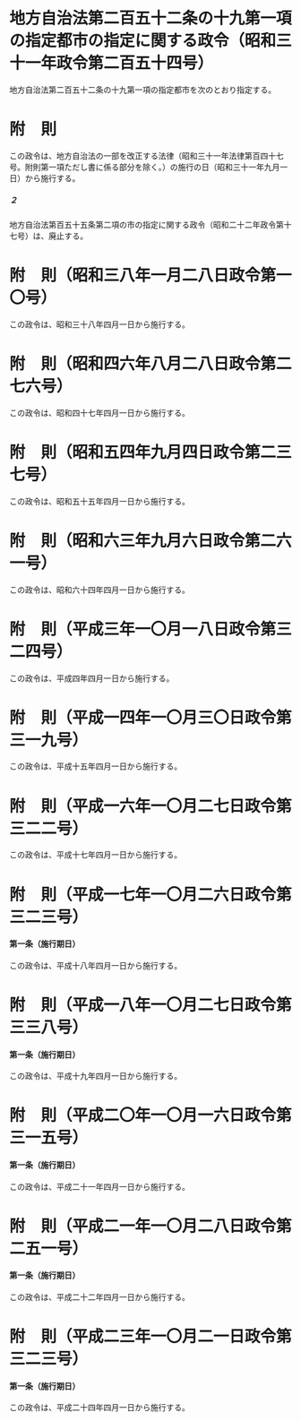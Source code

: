 # 地方自治法第二百五十二条の十九第一項の指定都市の指定に関する政令（昭和三十一年政令第二百五十四号）
地方自治法第二百五十二条の十九第一項の指定都市を次のとおり指定する。
# 附　則
この政令は、地方自治法の一部を改正する法律（昭和三十一年法律第百四十七号。附則第一項ただし書に係る部分を除く。）の施行の日（昭和三十一年九月一日）から施行する。
##### ２
地方自治法第百五十五条第二項の市の指定に関する政令（昭和二十二年政令第十七号）は、廃止する。
# 附　則（昭和三八年一月二八日政令第一〇号）
この政令は、昭和三十八年四月一日から施行する。
# 附　則（昭和四六年八月二八日政令第二七六号）
この政令は、昭和四十七年四月一日から施行する。
# 附　則（昭和五四年九月四日政令第二三七号）
この政令は、昭和五十五年四月一日から施行する。
# 附　則（昭和六三年九月六日政令第二六一号）
この政令は、昭和六十四年四月一日から施行する。
# 附　則（平成三年一〇月一八日政令第三二四号）
この政令は、平成四年四月一日から施行する。
# 附　則（平成一四年一〇月三〇日政令第三一九号）
この政令は、平成十五年四月一日から施行する。
# 附　則（平成一六年一〇月二七日政令第三二二号）
この政令は、平成十七年四月一日から施行する。
# 附　則（平成一七年一〇月二六日政令第三二三号）
#### 第一条（施行期日）
この政令は、平成十八年四月一日から施行する。
# 附　則（平成一八年一〇月二七日政令第三三八号）
#### 第一条（施行期日）
この政令は、平成十九年四月一日から施行する。
# 附　則（平成二〇年一〇月一六日政令第三一五号）
#### 第一条（施行期日）
この政令は、平成二十一年四月一日から施行する。
# 附　則（平成二一年一〇月二八日政令第二五一号）
#### 第一条（施行期日）
この政令は、平成二十二年四月一日から施行する。
# 附　則（平成二三年一〇月二一日政令第三二三号）
#### 第一条（施行期日）
この政令は、平成二十四年四月一日から施行する。
